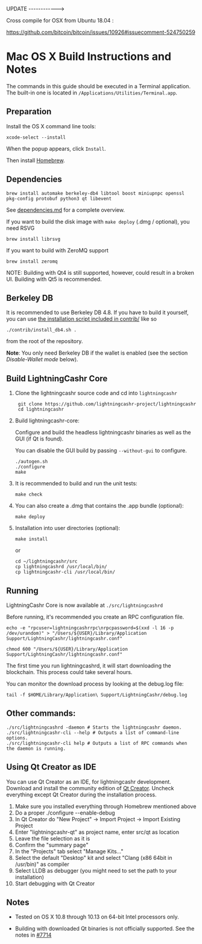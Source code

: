 UPDATE ------------>

Cross compile for OSX from Ubuntu 18.04 :

https://github.com/bitcoin/bitcoin/issues/10926#issuecomment-524750259









Mac OS X Build Instructions and Notes
====================================
The commands in this guide should be executed in a Terminal application.
The built-in one is located in `/Applications/Utilities/Terminal.app`.

Preparation
-----------
Install the OS X command line tools:

`xcode-select --install`

When the popup appears, click `Install`.

Then install [Homebrew](https://brew.sh).

Dependencies
----------------------

    brew install automake berkeley-db4 libtool boost miniupnpc openssl pkg-config protobuf python3 qt libevent

See [dependencies.md](dependencies.md) for a complete overview.

If you want to build the disk image with `make deploy` (.dmg / optional), you need RSVG

    brew install librsvg

If you want to build with ZeroMQ support
    
    brew install zeromq

NOTE: Building with Qt4 is still supported, however, could result in a broken UI. Building with Qt5 is recommended.

Berkeley DB
-----------
It is recommended to use Berkeley DB 4.8. If you have to build it yourself,
you can use [the installation script included in contrib/](/contrib/install_db4.sh)
like so

```shell
./contrib/install_db4.sh .
```

from the root of the repository.

**Note**: You only need Berkeley DB if the wallet is enabled (see the section *Disable-Wallet mode* below).

Build LightningCashr Core
------------------------

1. Clone the lightningcashr source code and cd into `lightningcashr`

        git clone https://github.com/lightningcashr-project/lightningcashr
        cd lightningcashr

2.  Build lightningcashr-core:

    Configure and build the headless lightningcashr binaries as well as the GUI (if Qt is found).

    You can disable the GUI build by passing `--without-gui` to configure.

        ./autogen.sh
        ./configure
        make

3.  It is recommended to build and run the unit tests:

        make check

4.  You can also create a .dmg that contains the .app bundle (optional):

        make deploy

5.  Installation into user directories (optional):

        make install

    or

        cd ~/lightningcashr/src
        cp lightningcashrd /usr/local/bin/
        cp lightningcashr-cli /usr/local/bin/

Running
-------

LightningCashr Core is now available at `./src/lightningcashrd`

Before running, it's recommended you create an RPC configuration file.

    echo -e "rpcuser=lightningcashrrpc\nrpcpassword=$(xxd -l 16 -p /dev/urandom)" > "/Users/${USER}/Library/Application Support/LightningCashr/lightningcashr.conf"

    chmod 600 "/Users/${USER}/Library/Application Support/LightningCashr/lightningcashr.conf"

The first time you run lightningcashrd, it will start downloading the blockchain. This process could take several hours.

You can monitor the download process by looking at the debug.log file:

    tail -f $HOME/Library/Application\ Support/LightningCashr/debug.log

Other commands:
-------

    ./src/lightningcashrd -daemon # Starts the lightningcashr daemon.
    ./src/lightningcashr-cli --help # Outputs a list of command-line options.
    ./src/lightningcashr-cli help # Outputs a list of RPC commands when the daemon is running.

Using Qt Creator as IDE
------------------------
You can use Qt Creator as an IDE, for lightningcashr development.
Download and install the community edition of [Qt Creator](https://www.qt.io/download/).
Uncheck everything except Qt Creator during the installation process.

1. Make sure you installed everything through Homebrew mentioned above
2. Do a proper ./configure --enable-debug
3. In Qt Creator do "New Project" -> Import Project -> Import Existing Project
4. Enter "lightningcashr-qt" as project name, enter src/qt as location
5. Leave the file selection as it is
6. Confirm the "summary page"
7. In the "Projects" tab select "Manage Kits..."
8. Select the default "Desktop" kit and select "Clang (x86 64bit in /usr/bin)" as compiler
9. Select LLDB as debugger (you might need to set the path to your installation)
10. Start debugging with Qt Creator

Notes
-----

* Tested on OS X 10.8 through 10.13 on 64-bit Intel processors only.

* Building with downloaded Qt binaries is not officially supported. See the notes in [#7714](https://github.com/bitcoin/bitcoin/issues/7714)
